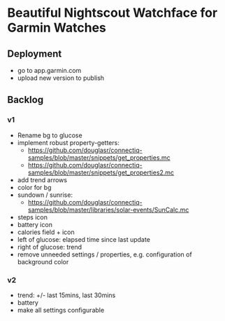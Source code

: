 # Beautiful Nightscout Watchface for Garmin Watches

## Deployment

- go to app.garmin.com
- upload new version to publish

## Backlog

### v1
- Rename bg to glucose
- implement robust property-getters:
  - https://github.com/douglasr/connectiq-samples/blob/master/snippets/get_properties.mc
  - https://github.com/douglasr/connectiq-samples/blob/master/snippets/get_properties2.mc
- add trend arrows
- color for bg
- sundown / sunrise:
  - https://github.com/douglasr/connectiq-samples/blob/master/libraries/solar-events/SunCalc.mc
- steps icon
- battery icon
- calories field + icon
- left of glucose: elapsed time since last update
- right of glucose: trend
- remove unneeded settings / properties, e.g. configuration of background color

### v2
- trend: +/- last 15mins, last 30mins
- battery
- make all settings configurable
